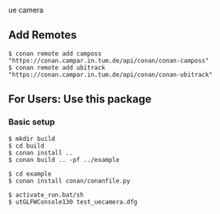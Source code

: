 ue camera

## Add Remotes

	$ conan remote add camposs "https://conan.campar.in.tum.de/api/conan/conan-camposs"
	$ conan remote add ubitrack "https://conan.campar.in.tum.de/api/conan/conan-ubitrack"

## For Users: Use this package

### Basic setup

	$ mkdir build
	$ cd build
	$ conan install ..
	$ conan build .. -pf ../example

	$ cd example
	$ conan install conan/conanfile.py

	$ activate_run.bat/sh
	$ utGLFWConsole130 test_uecamera.dfg

